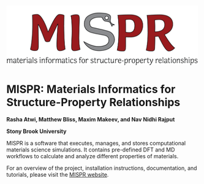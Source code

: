 # <img alt="mispr" src="docs/logo.png" width="500">

# MISPR: Materials Informatics for Structure-Property Relationships 

**Rasha Atwi, Matthew Bliss, Maxim Makeev, and Nav Nidhi Rajput**

**Stony Brook University** 

MISPR is a software that executes, manages, and stores computational materials science 
simulations. It contains pre-defined DFT and MD workflows to calculate and analyze different 
properties of materials.

For an overview of the project, installation instructions, documentation, 
and tutorials, please visit the [MISPR website](https://molmd.github.io/mispr/).


